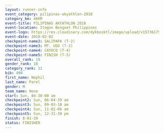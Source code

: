 ```yaml
---
layout: runner-info 
event_category: pilipinas-akyathlon-2018 
category_km: 46KM 
event-title: PILIPINAS AKYATHLON 2018 
event-location: Itogon Benguet Philippines 
event-logo: https://res.cloudinary.com/dykbosktl/image/upload/v1573617968/Logo/akyathlon-logo-new_ifndai.png 
event-date: 2018-02-02 
checkpoint-name2: SALIPAPA (T-2) 
checkpoint-name3: MT. UGO (T-3) 
checkpoint-name4: CAYOCO (T-4) 
checkpoint-name5: FINISH (T-5) 
overall_rank: 19
gender_rank: 18
category_rank: 11
bib: 490
first_name: Nephil
last_name: Parel
gender: M
team_name: None
start: Sun, 04-30-00 am
checkpoint2: Sun, 06-04-39 am
checkpoint3: Sun, 09-03-18 am
checkpoint4: Sun, 11-02-06 am
checkpoint5: Sun, 12-31-39 pm
finish: 8-01-39
status: FINISHER
---
```

